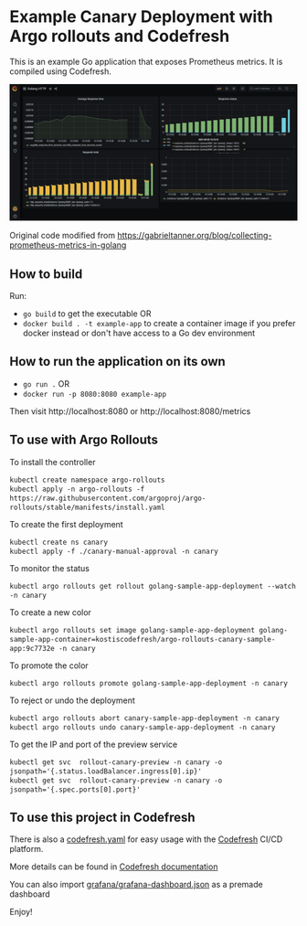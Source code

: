 # Example Canary Deployment with Argo rollouts and Codefresh


This is an example Go application that exposes Prometheus metrics.
It is compiled using Codefresh.

![Grafana Dashboard](grafana/grafana-dashboard.png)

Original code modified from https://gabrieltanner.org/blog/collecting-prometheus-metrics-in-golang

## How to build

Run:

 *  `go build` to get the executable OR
 *  `docker build . -t example-app` to create a container image if you prefer docker instead or don't have access to a Go dev environment

## How to run the application on its own

 * `go run .` OR
 * `docker run -p 8080:8080 example-app`

 Then visit http://localhost:8080 or http://localhost:8080/metrics

## To use with Argo Rollouts

To install the controller

```
kubectl create namespace argo-rollouts
kubectl apply -n argo-rollouts -f https://raw.githubusercontent.com/argoproj/argo-rollouts/stable/manifests/install.yaml
```

To create the first deployment

```
kubectl create ns canary
kubectl apply -f ./canary-manual-approval -n canary
```

To monitor the status

```
kubectl argo rollouts get rollout golang-sample-app-deployment --watch -n canary
```

To create a new color

```
kubectl argo rollouts set image golang-sample-app-deployment golang-sample-app-container=kostiscodefresh/argo-rollouts-canary-sample-app:9c7732e -n canary
```

To promote the color
```
kubectl argo rollouts promote golang-sample-app-deployment -n canary
```

To reject or undo the deployment

```
kubectl argo rollouts abort canary-sample-app-deployment -n canary
kubectl argo rollouts undo canary-sample-app-deployment -n canary
```

To get the IP and port of the preview service

```
kubectl get svc  rollout-canary-preview -n canary -o jsonpath='{.status.loadBalancer.ingress[0].ip}'
kubectl get svc  rollout-canary-preview -n canary -o jsonpath='{.spec.ports[0].port}'
```

## To use this project in Codefresh 


There is also a [codefresh.yaml](canary-manual-approval/codefresh.yaml) for easy usage with the [Codefresh](codefresh.io) CI/CD platform.


More details can be found in [Codefresh documentation](https://codefresh.io/docs/docs/ci-cd-guides/progressive-delivery/)

You can also import [grafana/grafana-dashboard.json](grafana/grafana-dashboard.json) as a premade dashboard


Enjoy!






